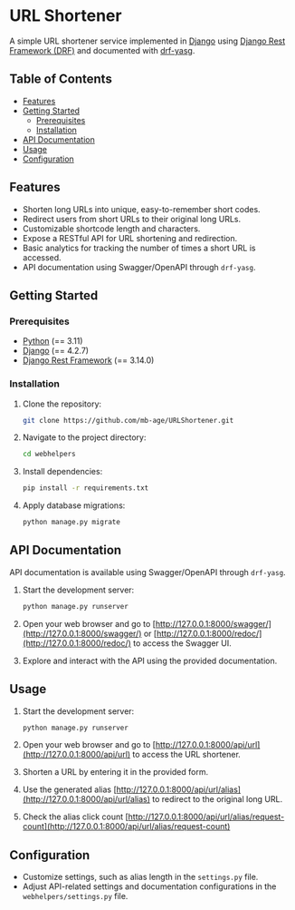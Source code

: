 # URL Shortener

A simple URL shortener service implemented in [Django](https://www.djangoproject.com/) using [Django Rest Framework (DRF)](https://www.django-rest-framework.org/) and documented with [drf-yasg](https://drf-yasg.readthedocs.io/).


## Table of Contents

- [Features](#features)
- [Getting Started](#getting-started)
  - [Prerequisites](#prerequisites)
  - [Installation](#installation)
- [API Documentation](#api-documentation)
- [Usage](#usage)
- [Configuration](#configuration)


## Features

- Shorten long URLs into unique, easy-to-remember short codes.
- Redirect users from short URLs to their original long URLs.
- Customizable shortcode length and characters.
- Expose a RESTful API for URL shortening and redirection.
- Basic analytics for tracking the number of times a short URL is accessed.
- API documentation using Swagger/OpenAPI through `drf-yasg`.

## Getting Started

### Prerequisites

- [Python](https://www.python.org/) (== 3.11)
- [Django](https://www.djangoproject.com/) (== 4.2.7)
- [Django Rest Framework](https://www.django-rest-framework.org) (== 3.14.0)

### Installation

1. Clone the repository:

    ```bash
    git clone https://github.com/mb-age/URLShortener.git
    ```

2. Navigate to the project directory:

    ```bash
    cd webhelpers
    ```

3. Install dependencies:

    ```bash
    pip install -r requirements.txt
    ```

4. Apply database migrations:

    ```bash
    python manage.py migrate
    ```

## API Documentation

API documentation is available using Swagger/OpenAPI through `drf-yasg`.

1. Start the development server:

    ```bash
    python manage.py runserver
    ```

2. Open your web browser and go to [http://127.0.0.1:8000/swagger/](http://127.0.0.1:8000/swagger/) or [http://127.0.0.1:8000/redoc/](http://127.0.0.1:8000/redoc/) to access the Swagger UI.

3. Explore and interact with the API using the provided documentation.


## Usage

1. Start the development server:

    ```bash
    python manage.py runserver
    ```

2. Open your web browser and go to [http://127.0.0.1:8000/api/url](http://127.0.0.1:8000/api/url) to access the URL shortener.

3. Shorten a URL by entering it in the provided form.

4. Use the generated alias [http://127.0.0.1:8000/api/url/alias](http://127.0.0.1:8000/api/url/alias) to redirect to the original long URL.

5. Check the alias click count [http://127.0.0.1:8000/api/url/alias/request-count](http://127.0.0.1:8000/api/url/alias/request-count)

## Configuration

- Customize settings, such as alias length in the `settings.py` file.
- Adjust API-related settings and documentation configurations in the `webhelpers/settings.py` file.

